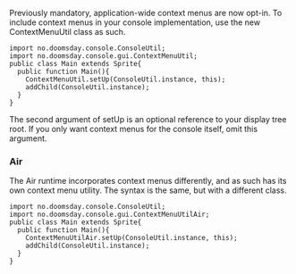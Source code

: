 Previously mandatory, application-wide context menus are now opt-in.
To include context menus in your console implementation, use the new ContextMenuUtil class as such.

```
import no.doomsday.console.ConsoleUtil;
import no.doomsday.console.gui.ContextMenuUtil;
public class Main extends Sprite{
  public function Main(){
    ContextMenuUtil.setUp(ConsoleUtil.instance, this);
    addChild(ConsoleUtil.instance);
  }
}
```

The second argument of setUp is an optional reference to your display tree root. If you only want context menus for the console itself, omit this argument.

### Air ###
The Air runtime incorporates context menus differently, and as such has its own context menu utility. The syntax is the same, but with a different class.

```
import no.doomsday.console.ConsoleUtil;
import no.doomsday.console.gui.ContextMenuUtilAir;
public class Main extends Sprite{
  public function Main(){
    ContextMenuUtilAir.setUp(ConsoleUtil.instance, this);
    addChild(ConsoleUtil.instance);
  }
}
```